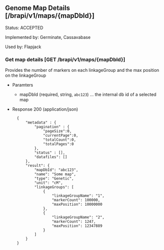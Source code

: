 ## Genome Map Details [/brapi/v1/maps/{mapDbId}]

Status: ACCEPTED

Implemented by: Germinate, Cassavabase

Used by: Flapjack

### Get map details [GET /brapi/v1/maps/{mapDbId}]

Provides the number of markers on each linkageGroup and the max position on the linkageGroup

+ Paramters
    + mapDbId (required, string, `abc123`) ... the internal db id of a selected map
    
+ Response 200 (application/json)
            
        {
            "metadata" : {
                "pagination" : { 
                    "pageSize":0, 
                    "currentPage":0, 
                    "totalCount":0, 
                    "totalPages":0
                },
                "status" : [],
                "datafiles": []
            },
            "result": {
                "mapDbId": "abc123",
                "name": "Some map",
                "type": "Genetic",
                "unit": "cM",
                "linkageGroups": [    
                    {
                        "linkageGroupName": "1",
                        "markerCount": 100000,
                        "maxPosition": 10000000
                    },
                    {
                        "linkageGroupName": "2",
                        "markerCount": 1247,
                        "maxPosition": 12347889
                    }
                ]
            }
        }


